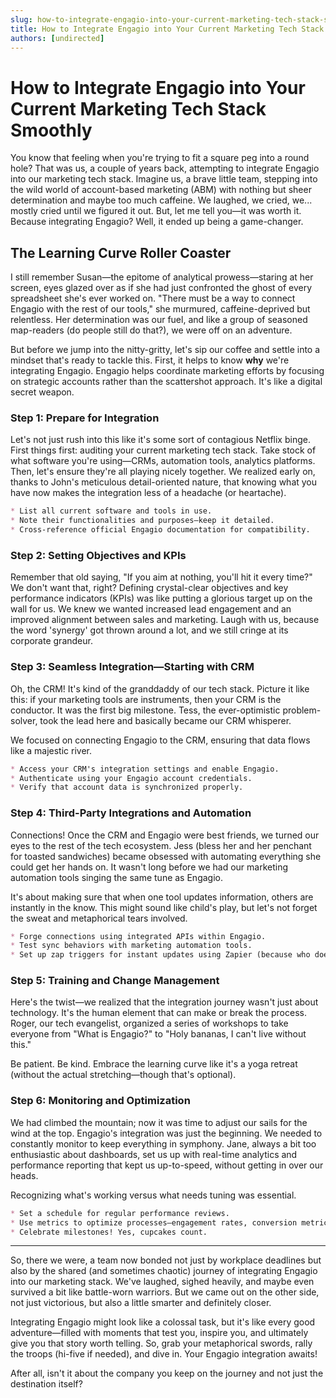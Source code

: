 ```yaml
---
slug: how-to-integrate-engagio-into-your-current-marketing-tech-stack-smoothly
title: How to Integrate Engagio into Your Current Marketing Tech Stack Smoothly
authors: [undirected]
---
```



# How to Integrate Engagio into Your Current Marketing Tech Stack Smoothly

You know that feeling when you're trying to fit a square peg into a round hole? That was us, a couple of years back, attempting to integrate Engagio into our marketing tech stack. Imagine us, a brave little team, stepping into the wild world of account-based marketing (ABM) with nothing but sheer determination and maybe too much caffeine. We laughed, we cried, we... mostly cried until we figured it out. But, let me tell you—it was worth it. Because integrating Engagio? Well, it ended up being a game-changer.

## The Learning Curve Roller Coaster

I still remember Susan—the epitome of analytical prowess—staring at her screen, eyes glazed over as if she had just confronted the ghost of every spreadsheet she's ever worked on. "There must be a way to connect Engagio with the rest of our tools," she murmured, caffeine-deprived but relentless. Her determination was our fuel, and like a group of seasoned map-readers (do people still do that?), we were off on an adventure.

But before we jump into the nitty-gritty, let's sip our coffee and settle into a mindset that's ready to tackle this. First, it helps to know **why** we're integrating Engagio. Engagio helps coordinate marketing efforts by focusing on strategic accounts rather than the scattershot approach. It's like a digital secret weapon.

### Step 1: Prepare for Integration

Let's not just rush into this like it's some sort of contagious Netflix binge. First things first: auditing your current marketing tech stack. Take stock of what software you're using—CRMs, automation tools, analytics platforms. Then, let's ensure they're all playing nicely together. We realized early on, thanks to John's meticulous detail-oriented nature, that knowing what you have now makes the integration less of a headache (or heartache).

```markdown
* List all current software and tools in use.
* Note their functionalities and purposes—keep it detailed.
* Cross-reference official Engagio documentation for compatibility.
```

### Step 2: Setting Objectives and KPIs

Remember that old saying, "If you aim at nothing, you'll hit it every time?" We don't want that, right? Defining crystal-clear objectives and key performance indicators (KPIs) was like putting a glorious target up on the wall for us. We knew we wanted increased lead engagement and an improved alignment between sales and marketing. Laugh with us, because the word 'synergy' got thrown around a lot, and we still cringe at its corporate grandeur.

### Step 3: Seamless Integration—Starting with CRM

Oh, the CRM! It's kind of the granddaddy of our tech stack. Picture it like this: if your marketing tools are instruments, then your CRM is the conductor. It was the first big milestone. Tess, the ever-optimistic problem-solver, took the lead here and basically became our CRM whisperer.

We focused on connecting Engagio to the CRM, ensuring that data flows like a majestic river.

```markdown
* Access your CRM's integration settings and enable Engagio.
* Authenticate using your Engagio account credentials.
* Verify that account data is synchronized properly.
```

### Step 4: Third-Party Integrations and Automation

Connections! Once the CRM and Engagio were best friends, we turned our eyes to the rest of the tech ecosystem. Jess (bless her and her penchant for toasted sandwiches) became obsessed with automating everything she could get her hands on. It wasn't long before we had our marketing automation tools singing the same tune as Engagio.

It's about making sure that when one tool updates information, others are instantly in the know. This might sound like child's play, but let's not forget the sweat and metaphorical tears involved.

```markdown
* Forge connections using integrated APIs within Engagio.
* Test sync behaviors with marketing automation tools.
* Set up zap triggers for instant updates using Zapier (because who doesn't love magic, really?).
```

### Step 5: Training and Change Management

Here's the twist—we realized that the integration journey wasn't just about technology. It's the human element that can make or break the process. Roger, our tech evangelist, organized a series of workshops to take everyone from "What is Engagio?" to "Holy bananas, I can't live without this."

Be patient. Be kind. Embrace the learning curve like it's a yoga retreat (without the actual stretching—though that's optional).

### Step 6: Monitoring and Optimization

We had climbed the mountain; now it was time to adjust our sails for the wind at the top. Engagio's integration was just the beginning. We needed to constantly monitor to keep everything in symphony. Jane, always a bit too enthusiastic about dashboards, set us up with real-time analytics and performance reporting that kept us up-to-speed, without getting in over our heads.

Recognizing what's working versus what needs tuning was essential.

```markdown
* Set a schedule for regular performance reviews.
* Use metrics to optimize processes—engagement rates, conversion metrics, etc.
* Celebrate milestones! Yes, cupcakes count.
```

---

So, there we were, a team now bonded not just by workplace deadlines but also by the shared (and sometimes chaotic) journey of integrating Engagio into our marketing stack. We've laughed, sighed heavily, and maybe even survived a bit like battle-worn warriors. But we came out on the other side, not just victorious, but also a little smarter and definitely closer.

Integrating Engagio might look like a colossal task, but it's like every good adventure—filled with moments that test you, inspire you, and ultimately give you that story worth telling. So, grab your metaphorical swords, rally the troops (hi-five if needed), and dive in. Your Engagio integration awaits!

After all, isn't it about the company you keep on the journey and not just the destination itself?